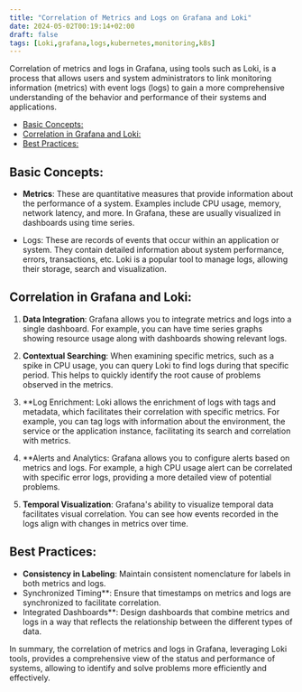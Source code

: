 ```yaml
---
title: "Correlation of Metrics and Logs on Grafana and Loki"
date: 2024-05-02T00:19:14+02:00
draft: false
tags: [Loki,grafana,logs,kubernetes,monitoring,k8s]
---
```


Correlation of metrics and logs in Grafana, using tools such as Loki, is a process that allows users and system administrators to link monitoring information (metrics) with event logs (logs) to gain a more comprehensive understanding of the behavior and performance of their systems and applications.

<!-- TOC -->

- [Basic Concepts:](#basic-concepts)
- [Correlation in Grafana and Loki:](#correlation-in-grafana-and-loki)
- [Best Practices:](#best-practices)

<!-- /TOC -->

## Basic Concepts:

- **Metrics**: These are quantitative measures that provide information about the performance of a system. Examples include CPU usage, memory, network latency, and more. In Grafana, these are usually visualized in dashboards using time series.

- Logs: These are records of events that occur within an application or system. They contain detailed information about system performance, errors, transactions, etc. Loki is a popular tool to manage logs, allowing their storage, search and visualization.

## Correlation in Grafana and Loki:

1. **Data Integration**: Grafana allows you to integrate metrics and logs into a single dashboard. For example, you can have time series graphs showing resource usage along with dashboards showing relevant logs.

2. **Contextual Searching**: When examining specific metrics, such as a spike in CPU usage, you can query Loki to find logs during that specific period. This helps to quickly identify the root cause of problems observed in the metrics.

3. **Log Enrichment: Loki allows the enrichment of logs with tags and metadata, which facilitates their correlation with specific metrics. For example, you can tag logs with information about the environment, the service or the application instance, facilitating its search and correlation with metrics.

4. **Alerts and Analytics: Grafana allows you to configure alerts based on metrics and logs. For example, a high CPU usage alert can be correlated with specific error logs, providing a more detailed view of potential problems.

5. **Temporal Visualization**: Grafana's ability to visualize temporal data facilitates visual correlation. You can see how events recorded in the logs align with changes in metrics over time.

## Best Practices:

- **Consistency in Labeling**: Maintain consistent nomenclature for labels in both metrics and logs.
- Synchronized Timing**: Ensure that timestamps on metrics and logs are synchronized to facilitate correlation.
- Integrated Dashboards**: Design dashboards that combine metrics and logs in a way that reflects the relationship between the different types of data.

In summary, the correlation of metrics and logs in Grafana, leveraging Loki tools, provides a comprehensive view of the status and performance of systems, allowing to identify and solve problems more efficiently and effectively.

